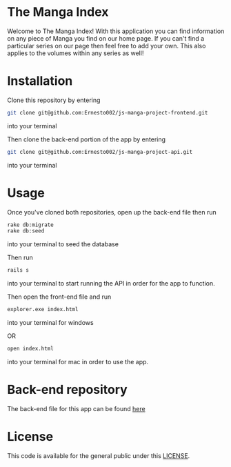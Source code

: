 # The Manga Index

Welcome to The Manga Index! With this application you can find information on any piece of Manga you find on our home page. If you can't find a particular series
on our page then feel free to add your own. This also applies to the volumes within any series as well!

# Installation

Clone this repository by entering
```bash
git clone git@github.com:Ernesto002/js-manga-project-frontend.git
```
into your terminal

Then clone the back-end portion of the app by entering
```bash
git clone git@github.com:Ernesto002/js-manga-project-api.git
```
into your terminal

# Usage

Once you've cloned both repositories, open up the back-end file then run
```bash
rake db:migrate
rake db:seed
```
into your terminal to seed the database

Then run 
```bash
rails s
```
into your terminal to start running the API in order for the app to function.

Then open the front-end file and run
```bash
explorer.exe index.html
```
into your terminal for windows

OR

```bash
open index.html
```
into your terminal for mac in order to use the app.

# Back-end repository

The back-end file for this app can be found [here](https://github.com/Ernesto002/js-manga-project-api)

# License

This code is available for the general public under this [LICENSE](https://github.com/Ernesto002/js-manga-project-frontend/blob/master/LICENSE).
